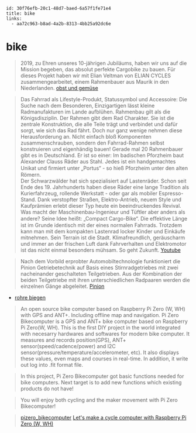 ```
id: 30f76efb-20c1-48d7-baed-6a57f1fe71e4
title: bike
links:
  - aa72c963-b8ad-4a2b-8313-4bb25a92dc6e
```

# bike

> 2019, zu Ehren unseres 10-jährigen Jubiläums, haben wir uns auf die Mission begeben, das absolut perfekte Cargobike zu bauen. Für dieses Projekt haben wir mit Elian Veltman von ELIAN CYCLES zusammengearbeitet, einem Rahmenbauer aus Maurik in den Niederlanden.
> [obst und gemüse][2]

> Das Fahrrad als Lifestyle-Produkt, Statussymbol und Accessoire: Die Suche nach dem Besonderen, Einzigartigen lässt kleine Radmanufakturen im Lande aufblühen. Rahmenbau gilt als die Königsdisziplin. Der Rahmen gibt dem Rad Charakter. Sie ist die zentrale Konstruktion, die alle Teile trägt und verbindet und dafür sorgt, wie sich das Rad fährt. Doch nur ganz wenige nehmen diese Herausforderung an. Nicht einfach bloß Komponenten zusammenschrauben, sondern den Fahrrad-Rahmen selbst konstruieren und eigenhändig bauen! Gerade mal 20 Rahmenbauer gibt es in Deutschland. Er ist so einer: Im badischen Pforzheim baut Alexander Clauss Räder aus Stahl. Jedes ist ein handgemachtes Unikat und ﬁrmiert unter „Portus“ - so hieß Pforzheim unter den alten Römern.  
> Der Schwarzwälder hat sich spezialisiert auf Lastenräder. Schon seit Ende des 19. Jahrhunderts haben diese Räder eine lange Tradition als Kurierfahrzeug, rollende Werkstatt - oder gar als mobiler Espresso-Stand. Dank verstopfter Straßen, Elektro-Antrieb, neuem Style und Kaufprämien erlebt dieser Typ heute ein beeindruckendes Revival.  
> Was macht der Maschinenbau-Ingenieur und Tüftler aber anders als andere? Seine Idee heißt: „Compact Cargo-Bike“. Die eﬀektive Länge ist im Grunde identisch mit der eines normalen Fahrrads. Trotzdem kann man mit dem kompakten Lastenrad locker Kinder und Einkäufe mitnehmen. Sein Terrain ist die Stadt. Klimafreundlich, geräuscharm und immer an der frischen Luft dank Fahrverhalten und Elektromotor ist das nicht einmal besonders mühsam. So geht Zukunft.
> [Youtube][3]

> Nach dem Vorbild erprobter Automobiltechnologie funktioniert die Pinion Getriebetechnik auf Basis eines Stirnradgetriebes mit zwei nacheinander geschalteten Teilgetrieben. Aus der Kombination der beiden Teilgetriebe mit ihren unterschiedlichen Radpaaren werden die einzelnen Gänge abgeleitet.
> [Pinion][4]

* [rohre biegen][1]

> An open source bike computer based on Raspberry Pi Zero (W, WH) with GPS and ANT+. Including offline map and navigation.
> Pi Zero Bikecomputer is a GPS and ANT+ bike computer based on Raspberry Pi Zero(W, WH). This is the first DIY project in the world integrated with necesarry hardwares and softwares for modern bike computer. It measures and records position(GPS), ANT+ sensor(speed/cadence/power) and I2C sensor(pressure/temperature/accelerometer, etc). It also displays these values, even maps and courses in real-time. In addition, it write out log into .fit format file.

> In this project, Pi Zero Bikecomputer got basic functions needed for bike computers. Next target is to add new functions which existing products do not have!

> You will enjoy both cycling and the maker movement with Pi Zero Bikecomputer!

> [pizero_bikecomputer][5]
> [Let's make a cycle computer with Raspberry Pi Zero (W, WH)][6]

[1]: https://www.mtb-news.de/forum/t/rohrbiege-vorrichtung-wie-biegt-ihr.909468/
[2]: https://obstundgemuese.ch/articles/bike-check-ein-dunkelblaues-obst-and-gemuse-elian-cycles-ultimate-ecargo
[3]: https://www.youtube.com/watch?v=ZUK7SKumutQ
[4]: https://pinion.eu/getriebe/
[5]: https://github.com/hishizuka/pizero_bikecomputer
[6]: https://www.linuxtut.com/en/46619b271daaa9ad41b3/
